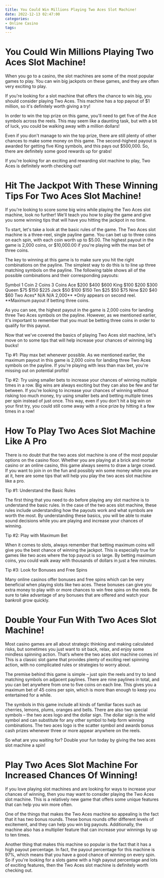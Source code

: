```yaml
---
title: You Could Win Millions Playing Two Aces Slot Machine!
date: 2022-12-13 02:47:00
categories:
- Online Casino
tags:
---
```



#  You Could Win Millions Playing Two Aces Slot Machine!

When you go to a casino, the slot machines are some of the most popular games to play. You can win big jackpots on these games, and they are often very exciting to play.

If you're looking for a slot machine that offers the chance to win big, you should consider playing Two Aces. This machine has a top payout of $1 million, so it's definitely worth giving a try!

In order to win the top prize on this game, you'll need to get five of the Ace symbols across the reels. This may seem like a daunting task, but with a bit of luck, you could be walking away with a million dollars!

Even if you don't manage to win the top prize, there are still plenty of other chances to make some money on this game. The second-highest payout is awarded for getting five King symbols, and this pays out $500,000. So, there are definitely some good rewards up for grabs!

If you're looking for an exciting and rewarding slot machine to play, Two Aces is definitely worth checking out!

#  Hit The Jackpot With These Winning Tips For Two Aces Slot Machine!

If you're looking to score some big wins while playing the Two Aces slot machine, look no further! We'll teach you how to play the game and give you some winning tips that will have you hitting the jackpot in no time.

To start, let's take a look at the basic rules of the game. The Two Aces slot machine is a three-reel, single payline game. You can bet up to three coins on each spin, with each coin worth up to $5.00. The highest payout in the game is 2,000 coins, or $10,000.00 if you're playing with the max bet of three coins.

The key to winning at this game is to make sure you hit the right combinations on the payline. The simplest way to do this is to line up three matching symbols on the payline. The following table shows all of the possible combinations and their corresponding payouts:

Symbol 1 Coin 2 Coins 3 Coins
 Ace $200 $400 $600 King $100 $200 $300 Queen $75 $150 $225 Jack $50 $100 $150 Ten $25 $50 $75 Nine $20 $40 $60 Two Aces* N/A N/A 2,000** *Only appears on second reel. **Maximum payout if betting three coins.

As you can see, the highest payout in the game is 2,000 coins for landing three Two Aces symbols on the payline. However, as we mentioned earlier, it's important to remember that you must be betting three coins in order to qualify for this payout.

Now that we've covered the basics of playing Two Aces slot machine, let's move on to some tips that will help increase your chances of winning big bucks!

Tip #1: Play max bet whenever possible. As we mentioned earlier, the maximum payout in this game is 2,000 coins for landing three Two Aces symbols on the payline. If you're playing with less than max bet, you're missing out on potential profits!

Tip #2: Try using smaller bets to increase your chances of winning multiple times in a row. Big wins are always exciting but they can also be few and far between. If you're looking to increase your chances of winning without risking too much money, try using smaller bets and betting multiple times per spin instead of just once. This way, even if you don't hit a big win on your first try, you could still come away with a nice prize by hitting it a few times in a row!

#  How To Play Two Aces Slot Machine Like A Pro

There is no doubt that the two aces slot machine is one of the most popular options on the casino floor. Whether you are playing at a brick and mortar casino or an online casino, this game always seems to draw a large crowd. If you want to join in on the fun and possibly win some money while you are at it, here are some tips that will help you play the two aces slot machine like a pro.

Tip #1: Understand the Basic Rules

The first thing that you need to do before playing any slot machine is to understand the basic rules. In the case of the two aces slot machine, these rules include understanding how the payouts work and what symbols are worth the most. By understanding these basics, you will be able to make sound decisions while you are playing and increase your chances of winning.

Tip #2: Play with Maximum Bet

When it comes to slots, always remember that betting maximum coins will give you the best chance of winning the jackpot. This is especially true for games like two aces where the top payout is so large. By betting maximum coins, you could walk away with thousands of dollars in just a few minutes.

Tip #3: Look for Bonuses and Free Spins

Many online casinos offer bonuses and free spins which can be very beneficial when playing slots like two aces. These bonuses can give you extra money to play with or more chances to win free spins on the reels. Be sure to take advantage of any bonuses that are offered and watch your bankroll grow quickly.

#  Double Your Fun With Two Aces Slot Machine!

Most casino games are all about strategic thinking and making calculated risks, but sometimes you just want to sit back, relax, and enjoy some mindless spinning action. That’s where the two aces slot machine comes in! This is a classic slot game that provides plenty of exciting reel spinning action, with no complicated rules or strategies to worry about.

The premise behind this game is simple – just spin the reels and try to land matching symbols on adjacent paylines. There are nine paylines in total, and you can bet anywhere from one to five coins on each line. This gives you a maximum bet of 45 coins per spin, which is more than enough to keep you entertained for a while.

The symbols in this game include all kinds of familiar faces such as cherries, lemons, plums, oranges and bells. There are also two special symbols – the two aces logo and the dollar sign. The dollar sign is the wild symbol and can substitute for any other symbol to help form winning combinations. The two aces logo is the scatter symbol and awards bonus cash prizes whenever three or more appear anywhere on the reels.

So what are you waiting for? Double your fun today by giving the two aces slot machine a spin!

#  Play Two Aces Slot Machine For Increased Chances Of Winning!

If you love playing slot machines and are looking for ways to increase your chances of winning, then you may want to consider playing the Two Aces slot machine. This is a relatively new game that offers some unique features that can help you win more often.

One of the things that makes the Two Aces machine so appealing is the fact that it has two bonus rounds. These bonus rounds offer different levels of excitement, and they can help you win big payouts. Additionally, the machine also has a multiplier feature that can increase your winnings by up to ten times.

Another thing that makes this machine so popular is the fact that it has a high payout percentage. In fact, the payout percentage for this machine is 97%, which means that you have a good chance of winning on every spin. So if you're looking for a slots game with a high payout percentage and lots of exciting features, then the Two Aces slot machine is definitely worth checking out.